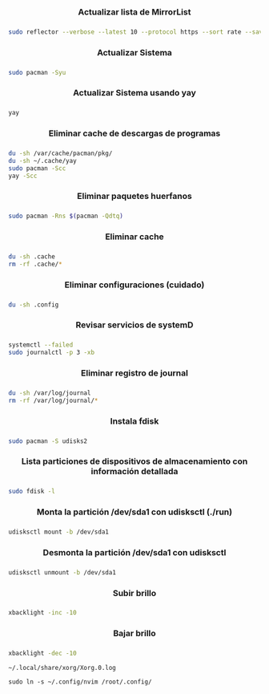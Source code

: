 <center> <h3> Actualizar lista de MirrorList <h3> </center> 

``` sh
sudo reflector --verbose --latest 10 --protocol https --sort rate --save /etc/pacman.d/mirrorlist
```
<center> <h3> Actualizar Sistema <h3> </center>

``` sh
sudo pacman -Syu
```

<center> <h3> Actualizar Sistema usando yay <h3> </center>

``` sh
yay
```

<center> <h3> Eliminar cache de descargas de programas <h3> </center>

``` sh
du -sh /var/cache/pacman/pkg/
du -sh ~/.cache/yay
sudo pacman -Scc
yay -Scc
```

<center> <h3> Eliminar paquetes huerfanos <h3> </center>

``` sh
sudo pacman -Rns $(pacman -Qdtq)
```

<center> <h3> Eliminar cache <h3> </center>

``` sh
du -sh .cache
rm -rf .cache/*
```

<center> <h3>Eliminar configuraciones (cuidado) <h3> </center>

``` sh
du -sh .config
```

<center> <h3> Revisar servicios de systemD <h3> </center>

``` sh
systemctl --failed
sudo journalctl -p 3 -xb
```

<center> <h3> Eliminar registro de journal <h3> </center>

``` sh
du -sh /var/log/journal
rm -rf /var/log/journal/*
```
<center> <h3> Instala fdisk <h3> </center>

``` sh
sudo pacman -S udisks2
```

<center> <h3> Lista particiones de dispositivos de almacenamiento con información detallada <h3> </center>

``` sh
sudo fdisk -l
```

<center> <h3> Monta la partición /dev/sda1 con udisksctl (./run) <h3> </center> 

``` sh
udisksctl mount -b /dev/sda1
```

<center> <h3> Desmonta la partición /dev/sda1 con udisksctl <h3> </center>

``` sh
udisksctl unmount -b /dev/sda1
```

<center> <h3> Subir brillo <h3> </center>

``` sh
xbacklight -inc -10
```

<center> <h3> Bajar brillo <h3> </center>

``` sh
xbacklight -dec -10
```

```
~/.local/share/xorg/Xorg.0.log
```
```
sudo ln -s ~/.config/nvim /root/.config/
```

